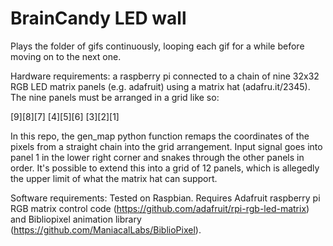# BrainCandy LED wall

Plays the folder of gifs continuously, looping each gif for a while before moving on to the next one. 

Hardware requirements: a raspberry pi connected to a chain of nine 32x32 RGB LED matrix panels (e.g. adafruit) using a matrix hat (adafru.it/2345). The nine panels must be arranged in a grid like so:

[9][8][7]
[4][5][6]
[3][2][1]

In this repo, the gen_map python function remaps the coordinates of the pixels from a straight chain into the grid arrangement. Input signal goes into panel 1 in the lower right corner and snakes through the other panels in order. It's possible to extend this into a grid of 12 panels, which is allegedly the upper limit of what the matrix hat can support. 

Software requirements: Tested on Raspbian. Requires Adafruit raspberry pi RGB matrix control code (https://github.com/adafruit/rpi-rgb-led-matrix) and Bibliopixel animation library (https://github.com/ManiacalLabs/BiblioPixel). 

